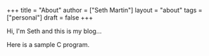 +++
title = "About"
author = ["Seth Martin"]
layout = "about"
tags = ["personal"]
draft = false
+++

Hi, I'm Seth and this is my blog...

Here is a sample C program.
